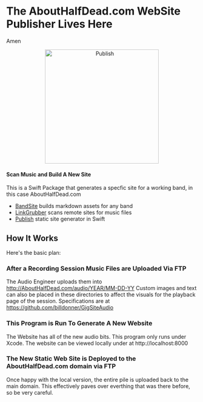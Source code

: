 # The AboutHalfDead.com WebSite Publisher Lives Here
Amen

<p align="center">
<img src="https://billdonner.com/images/hdsite/HdSite1024x1024.png" width="300" max-width="90%" alt="Publish" />
</p>

#### Scan Music and Build A New Site

This is a Swift Package that generates a specfic site for a working band, in this case AboutHalfDead.com

- [BandSite](https://github.com/billdonner/BandSite) builds markdown assets for any band
- [LinkGrubber](https://github.com/billdonner/LinkGrubber) scans remote sites for music files
- [Publish](https://github.com/JohnSundell/Publish) static site generator in Swift

## How It Works

Here's the basic plan:

### After a Recording Session Music Files are Uploaded Via FTP
The Audio Engineer uploads them into http://AboutHalfDead.com/audio/YEAR/MM-DD-YY
Custom images and text can also be placed in these directories to affect the visuals for the playback page of the session. Specifications are at https://github.com/billdonner/GigSiteAudio

###  This Program is Run To Generate A New Website

The Website has all of the new audio bits.  This program only runs under Xcode. The website can be viewed locally under at http://localhost:8000

### The New Static Web Site is Deployed to the AboutHalfDead.com domain via FTP

Once happy with the local version, the entire pile is uploaded back to the main domain. This effectively paves over everthing that was there before, so be very careful.





